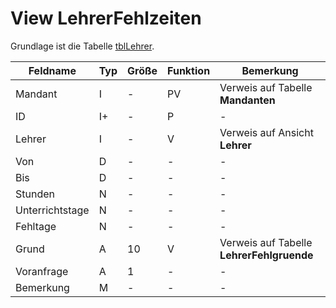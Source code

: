 # View LehrerFehlzeiten

Grundlage ist die Tabelle [tblLehrer](https://doc.magellan-toolbox.stueber.de/datenstruktur/tabellen/tblLehrerFehlzeiten/).

| Feldname        | Typ | Größe | Funktion | Bemerkung                                |
|-----------------|-----|-------|----------|------------------------------------------|
| Mandant         | I   | -     | PV       | Verweis auf Tabelle **Mandanten**        |
| ID              | I+  | -     | P        | -                                        |
| Lehrer          | I   | -     | V        | Verweis auf Ansicht **Lehrer**           |
| Von             | D   | -     | -        | -                                        |
| Bis             | D   | -     | -        | -                                        |
| Stunden         | N   | -     | -        | -                                        |
| Unterrichtstage | N   | -     | -        | -                                        |
| Fehltage        | N   | -     | -        | -                                        |
| Grund           | A   | 10    | V        | Verweis auf Tabelle **LehrerFehlgruende** |
| Voranfrage      | A   | 1     | -        | -                                        |
| Bemerkung       | M   | -     | -        | -                                        |
